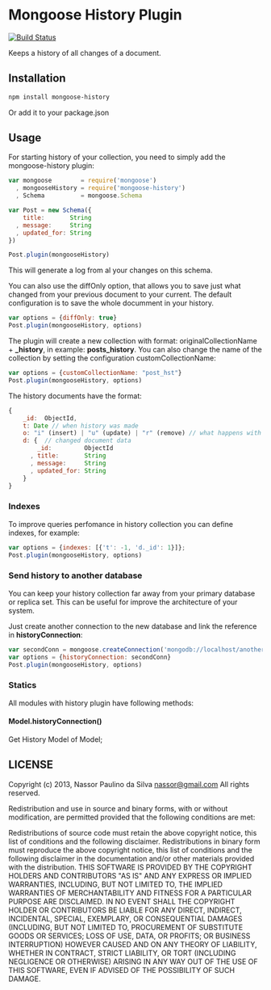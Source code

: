 # Mongoose History Plugin

[![Build Status](https://travis-ci.org/nassor/mongoose-history.svg?branch=master)](https://travis-ci.org/nassor/mongoose-history)

Keeps a history of all changes of a document.

## Installation

```bash
npm install mongoose-history
```

Or add it to your package.json

## Usage

For starting history of your collection, you need to simply add the mongoose-history plugin:

```javascript
var mongoose        = require('mongoose')
  , mongooseHistory = require('mongoose-history')
  , Schema          = mongoose.Schema

var Post = new Schema({
    title:       String
  , message:     String
  , updated_for: String
})

Post.plugin(mongooseHistory)
```
This will generate a log from al your changes on this schema.

You can also use the diffOnly option, that allows you to save just what changed from your previous document to your current. The default configuration is to save the whole documment in your history.

```javascript
var options = {diffOnly: true}
Post.plugin(mongooseHistory, options)
```

The plugin will create a new collection with format: originalCollectionName +  **_history**, in example: __posts_history__. You can also change the name of the collection by setting the configuration customCollectionName:

```javascript
var options = {customCollectionName: "post_hst"}
Post.plugin(mongooseHistory, options)
```

The history documents have the format:

```javascript
{
    _id:  ObjectId,
    t: Date // when history was made
    o: "i" (insert) | "u" (update) | "r" (remove) // what happens with document
    d: {  // changed document data
        _id:         ObjectId
      , title:       String
      , message:     String
      , updated_for: String
    }
}
```

### Indexes
To improve queries perfomance in history collection you can define indexes, for example:

```javascript
var options = {indexes: [{'t': -1, 'd._id': 1}]};
Post.plugin(mongooseHistory, options)
```

### Send history to another database
You can keep your history collection far away from your primary database or replica set. This can be useful for improve the architecture of your system.

Just create another connection to the new database and link the reference in __historyConnection__:

```javascript
var secondConn = mongoose.createConnection('mongodb://localhost/another_conn');
var options = {historyConnection: secondConn}
Post.plugin(mongooseHistory, options)
```


### Statics
All modules with history plugin have following methods:

#### Model.historyConnection()
Get History Model of Model;

## LICENSE

Copyright (c) 2013, Nassor Paulino da Silva <nassor@gmail.com>
All rights reserved.

Redistribution and use in source and binary forms, with or without modification, are permitted provided that the following conditions are met:

Redistributions of source code must retain the above copyright notice, this list of conditions and the following disclaimer.
Redistributions in binary form must reproduce the above copyright notice, this list of conditions and the following disclaimer in the documentation and/or other materials provided with the distribution.
THIS SOFTWARE IS PROVIDED BY THE COPYRIGHT HOLDERS AND CONTRIBUTORS "AS IS" AND ANY EXPRESS OR IMPLIED WARRANTIES, INCLUDING, BUT NOT LIMITED TO, THE IMPLIED WARRANTIES OF MERCHANTABILITY AND FITNESS FOR A PARTICULAR PURPOSE ARE DISCLAIMED. IN NO EVENT SHALL THE COPYRIGHT HOLDER OR CONTRIBUTORS BE LIABLE FOR ANY DIRECT, INDIRECT, INCIDENTAL, SPECIAL, EXEMPLARY, OR CONSEQUENTIAL DAMAGES (INCLUDING, BUT NOT LIMITED TO, PROCUREMENT OF SUBSTITUTE GOODS OR SERVICES; LOSS OF USE, DATA, OR PROFITS; OR BUSINESS INTERRUPTION) HOWEVER CAUSED AND ON ANY THEORY OF LIABILITY, WHETHER IN CONTRACT, STRICT LIABILITY, OR TORT (INCLUDING NEGLIGENCE OR OTHERWISE) ARISING IN ANY WAY OUT OF THE USE OF THIS SOFTWARE, EVEN IF ADVISED OF THE POSSIBILITY OF SUCH DAMAGE.
